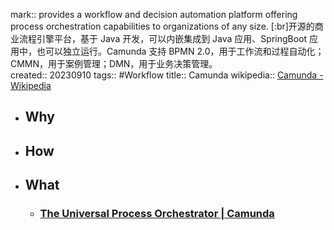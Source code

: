 mark:: provides a workflow and decision automation platform offering process orchestration capabilities to organizations of any size. [:br]开源的商业流程引擎平台，基于 Java 开发，可以内嵌集成到 Java 应用、SpringBoot 应用中，也可以独立运行。Camunda 支持 BPMN 2.0，用于工作流和过程自动化；CMMN，用于案例管理；DMN，用于业务决策管理。  
created:: 20230910
tags:: #Workflow 
title:: Camunda
wikipedia:: [Camunda - Wikipedia](https://en.wikipedia.org/wiki/Camunda)

- ## Why
- ## How
- ## What
  - ### [The Universal Process Orchestrator | Camunda](https://camunda.com/)